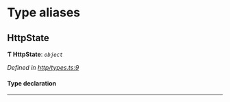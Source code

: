 

# Type aliases

<a id="httpstate"></a>

##  HttpState

**Ƭ HttpState**: *`object`*

*Defined in [http/types.ts:9](https://github.com/polkadot-js/api/blob/f20727b/packages/rpc-provider/src/http/types.ts#L9)*

#### Type declaration

___

